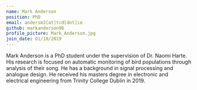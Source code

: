 ```yaml
---
name: Mark Anderson
position: PhD
email: andersm3[at]tcd[dot]ie
github: markanderson96
profile_picture: Mark_Anderson.jpg
join_date: 01/10/2019
---
```


Mark Anderson is a PhD student under the supervision of Dr. Naomi Harte. His research is focused on automatic monitoring of bird populations through analysis of their song. He has a background in signal processing and analogue design. He received his masters degree in electronic and electrical engineering from Trinity College Dublin in 2019.
